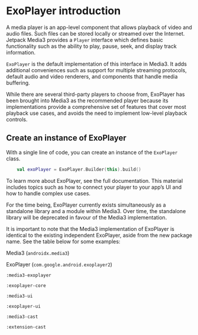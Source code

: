 # ExoPlayer introduction


A media player is an app-level component that allows playback of video and audio files. Such files can be stored locally or streamed over the Internet. Jetpack Media3 provides a `Player` interface which defines basic functionality such as the ability to play, pause, seek, and display track information.

`ExoPlayer` is the default implementation of this interface in Media3. It adds additional conveniences such as support for multiple streaming protocols, default audio and video renderers, and components that handle media buffering.

While there are several third-party players to choose from, ExoPlayer has been brought into Media3 as the recommended player because its implementations provide a comprehensive set of features that cover most playback use cases, and avoids the need to implement low-level playback controls.

Create an instance of ExoPlayer
-------------------------------

With a single line of code, you can create an instance of the `ExoPlayer` class.

```kotlin
    val exoPlayer = ExoPlayer.Builder(this).build()
```

To learn more about ExoPlayer, see the full documentation. This material includes topics such as how to connect your player to your app’s UI and how to handle complex use cases.

For the time being, ExoPlayer currently exists simultaneously as a standalone library and a module within Media3. Over time, the standalone library will be deprecated in favour of the Media3 implementation.

It is important to note that the Media3 implementation of ExoPlayer is identical to the existing independent ExoPlayer, aside from the new package name. See the table below for some examples:

Media3 (`androidx.media3`)

ExoPlayer (`com.google.android.exoplayer2`)

`:media3-exoplayer`

`:exoplayer-core`

`:media3-ui`

`:exoplayer-ui`

`:media3-cast`

`:extension-cast`